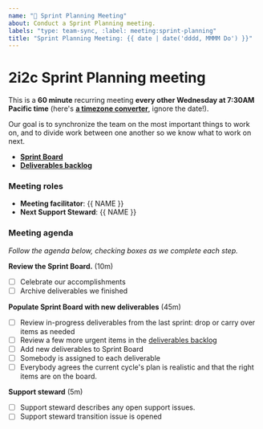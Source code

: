 ```yaml
---
name: "🚀 Sprint Planning Meeting"
about: Conduct a Sprint Planning meeting.
labels: "type: team-sync, :label: meeting:sprint-planning"
title: "Sprint Planning Meeting: {{ date | date('dddd, MMMM Do') }}"
---
```


# 2i2c Sprint Planning meeting

This is a **60 minute** recurring meeting **every other Wednesday at 7:30AM Pacific time** (here's [**a timezone converter**](https://arewemeetingyet.com/Los%20Angeles/2000-01-01/07:30/2i2c%20Team%20Meeting#eyJ1cmwiOiJodHRwczovL2hhY2ttZC5pby9ZNVNCTXhWN1I2Q01xemVUWGdtNWtBIn0=), ignore the date!).

Our goal is to synchronize the team on the most important things to work on, and to divide work between one another so we know what to work on next.

- [**Sprint Board**](https://github.com/orgs/2i2c-org/projects/21)
- [**Deliverables backlog**](https://github.com/orgs/2i2c-org/projects/22)

### Meeting roles

- **Meeting facilitator**: {{ NAME }}
- **Next Support Steward**: {{ NAME }}

### Meeting agenda

_Follow the agenda below, checking boxes as we complete each step._

**Review the Sprint Board.** (10m)

- [ ] Celebrate our accomplishments
- [ ] Archive deliverables we finished

**Populate Sprint Board with new deliverables** (45m)

- [ ] Review in-progress deliverables from the last sprint: drop or carry over items as needed
- [ ] Review a few more urgent items in the [deliverables backlog](https://github.com/orgs/2i2c-org/projects/22/views/1)
- [ ] Add new deliverables to Sprint Board
- [ ] Somebody is assigned to each deliverable
- [ ] Everybody agrees the current cycle's plan is realistic and that the right items are on the board.

**Support steward** (5m)

- [ ] Support steward describes any open support issues.
- [ ] Support steward transition issue is opened

